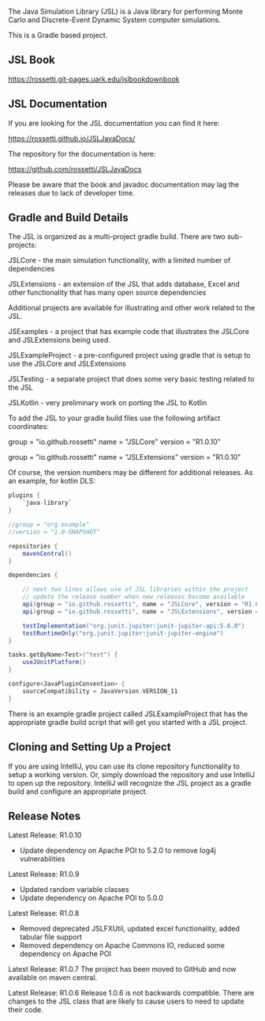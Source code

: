 The Java Simulation Library (JSL) is a Java library for performing Monte Carlo and Discrete-Event
Dynamic System computer simulations.

This is a Gradle based project.

## JSL Book

https://rossetti.git-pages.uark.edu/jslbookdownbook

## JSL Documentation

If you are looking for the JSL documentation you can find it here:

https://rossetti.github.io/JSLJavaDocs/

The repository for the documentation is here:

https://github.com/rossetti/JSLJavaDocs

Please be aware that the book and javadoc documentation may lag the releases due to lack of developer time.

## Gradle and Build Details

The JSL is organized as a multi-project gradle build.  There are two sub-projects:

JSLCore - the main simulation functionality, with a limited number of dependencies

JSLExtensions - an extension of the JSL that adds database, Excel and other functionality that has many open source dependencies

Additional projects are available for illustrating and other work related to the JSL.

JSExamples - a project that has example code that illustrates the JSLCore and JSLExtensions being used.

JSLExampleProject - a pre-configured project using gradle that is setup to use the JSLCore and JSLExtensions

JSLTesting - a separate project that does some very basic testing related to the JSL

JSLKotlin - very preliminary work on porting the JSL to Kotlin

To add the JSL to your gradle build files use the following artifact coordinates:

group = "io.github.rossetti"
name = "JSLCore"
version = "R1.0.10"

group = "io.github.rossetti"
name = "JSLExtensions"
version = "R1.0.10"

Of course, the version numbers may be different for additional releases. As an example, for kotlin DLS:

```gradle
plugins {
    `java-library`
}

//group = "org.example"
//version = "1.0-SNAPSHOT"

repositories {
    mavenCentral()
}

dependencies {

    // next two lines allows use of JSL libraries within the project
    // update the release number when new releases become available
    api(group = "io.github.rossetti", name = "JSLCore", version = "R1.0.10")
    api(group = "io.github.rossetti", name = "JSLExtensions", version = "R1.0.10")

    testImplementation("org.junit.jupiter:junit-jupiter-api:5.6.0")
    testRuntimeOnly("org.junit.jupiter:junit-jupiter-engine")
}

tasks.getByName<Test>("test") {
    useJUnitPlatform()
}

configure<JavaPluginConvention> {
    sourceCompatibility = JavaVersion.VERSION_11
}
```

There is an example gradle project called JSLExampleProject that has the appropriate gradle build script that will get you started with a JSL project.

## Cloning and Setting Up a Project

If you are using IntelliJ, you can use its clone repository functionality to 
setup a working version. Or, simply download the repository and use IntelliJ to open up
the repository.  IntelliJ will recognize the JSL project as a gradle build and configure an appropriate project.

## Release Notes

Latest Release: R1.0.10
- Update dependency on Apache POI to 5.2.0 to remove log4j vulnerabilities

Latest Release: R1.0.9
- Updated random variable classes
- Update dependency on Apache POI to 5.0.0

Latest Release: R1.0.8
 - Removed deprecated JSLFXUtil, updated excel functionality, added tabular file support
 - Removed dependency on Apache Commons IO, reduced some dependency on Apache POI   

Latest Release: R1.0.7
	The project has been moved to GitHub and now available on maven central.

Latest Release: R1.0.6
	Release 1.0.6 is not backwards compatible. There are changes to the JSL class that are likely to cause users to need to update their code.